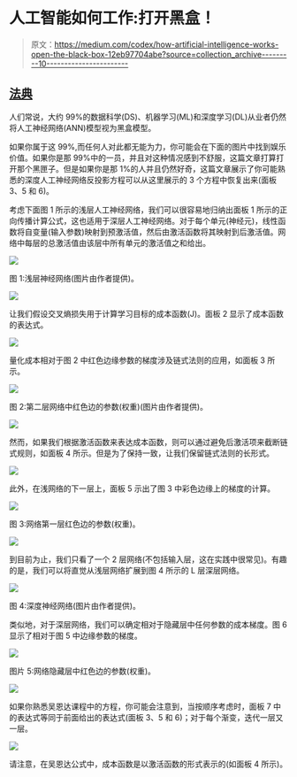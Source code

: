 # 人工智能如何工作:打开黑盒！

> 原文：<https://medium.com/codex/how-artificial-intelligence-works-open-the-black-box-12eb97704abe?source=collection_archive---------10----------------------->

## [法典](http://medium.com/codex)

人们常说，大约 99%的数据科学(DS)、机器学习(ML)和深度学习(DL)从业者仍然将人工神经网络(ANN)模型视为黑盒模型。

如果你属于这 99%,而任何人对此都无能为力，你可能会在下面的图片中找到娱乐价值。如果你是那 99%中的一员，并且对这种情况感到不舒服，这篇文章打算打开那个黑匣子。但是如果你是那 1%的人并且仍然好奇，这篇文章展示了你可能熟悉的深度人工神经网络反投影方程可以从这里展示的 3 个方程中恢复出来(面板 3、5 和 6)。

考虑下面图 1 所示的浅层人工神经网络，我们可以很容易地归纳出面板 1 所示的正向传播计算公式，这也适用于深层人工神经网络。对于每个单元(神经元)，线性函数将自变量(输入参数)映射到预激活值，然后由激活函数将其映射到后激活值。网络中每层的总激活值由该层中所有单元的激活值之和给出。

![](img/e0de0c28cb375e824ebf5adf26935829.png)

图 1:浅层神经网络(图片由作者提供)。

![](img/a219b3c66f3dac5c244dc25d20b31bee.png)

让我们假设交叉熵损失用于计算学习目标的成本函数(J)。面板 2 显示了成本函数的表达式。

![](img/953ec4645c77741cece91f24bfe54f33.png)

量化成本相对于图 2 中红色边缘参数的梯度涉及链式法则的应用，如面板 3 所示。

![](img/16162a7a51cda3fcf775f303ab1f3967.png)

图 2:第二层网络中红色边的参数(权重)(图片由作者提供)。

![](img/91c6bdd266a945465b1ae4dd989dd966.png)

然而，如果我们根据激活函数来表达成本函数，则可以通过避免后激活项来截断链式规则，如面板 4 所示。但是为了保持一致，让我们保留链式法则的长形式。

![](img/a1cb7529f12e38738fe643b41ffb3965.png)

此外，在浅网络的下一层上，面板 5 示出了图 3 中彩色边缘上的梯度的计算。

![](img/956407b24931eb429082f92a8b82119f.png)

图 3:网络第一层红色边的参数(权重)。

![](img/acaf5b7ef7671ebaf0adc385e7b9f808.png)

到目前为止，我们只看了一个 2 层网络(不包括输入层，这在实践中很常见)。有趣的是，我们可以将直觉从浅层网络扩展到图 4 所示的 L 层深层网络。

![](img/31e58f920812819e770e28994a8b4cfe.png)

图 4:深度神经网络(图片由作者提供)。

类似地，对于深层网络，我们可以确定相对于隐藏层中任何参数的成本梯度。图 6 显示了相对于图 5 中边缘参数的梯度。

![](img/bdca746e862558461a35facb58e6a60a.png)

图片 5:网络隐藏层中红色边的参数(权重)。

![](img/5dc90cc02c50b779b45d29f8d89453d4.png)

如果你熟悉吴恩达课程中的方程，你可能会注意到，当按顺序考虑时，面板 7 中的表达式等同于前面给出的表达式(面板 3、5 和 6)；对于每个渐变，迭代一层又一层。

![](img/347bfc348fb927ee68a0f49a6057a805.png)

请注意，在吴恩达公式中，成本函数是以激活函数的形式表示的(如面板 4 所示)。